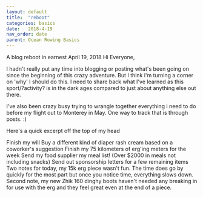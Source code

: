 ```yaml
---
layout: default
title:  "reboot"
categories: basics
date:   2018-4-19
nav_order: date
parent: Ocean Rowing Basics
---
```

A blog reboot in earnest
April 19, 2018
Hi Everyone,

I hadn't really put any time into blogging or posting what's been going on since the beginning of this crazy adventure. But I think i'm turning a corner on 'why' I should do this. I need to share back what I've learned as this sport/?activity? is in the dark ages compared to just about anything else out there.

I've also been crazy busy trying to wrangle together everything i need to do before my flight out to Monterey in May. One way to track that is through posts. :)

Here's a quick excerpt off the top of my head 

Finish my will
Buy a different kind of diaper rash cream based on a coworker's suggestion
Finish my 75 kilometers of erg'ing meters for the week
Send my food supplier my meal list! (Over $2000 in meals not including snacks)
Send out sponsorship letters for a few remaining items
Two notes for today, my 15k erg piece wasn't fun. The time does go by quickly for the most part but once you notice time, everything slows down. Second note, my new Zhik 160 dinghy boots haven't needed any breaking in for use with the erg and they feel great even at the end of a piece. 